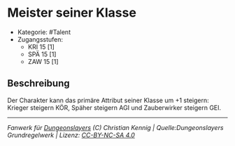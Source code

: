 <!---
Dies ist ein Fanwerk für DUNGEONSLAYERS (C) von Christian Kennig

Quellen:      [Dungeonslayers Grundregelwerk](https://www.f-space.de/ds4/downloads.html)
              [Talentbeschreibungen](https://www.f-space.de/ds4/tools-talentcards.html)
License:      [CC-BY-NC-SA 4.0](https://creativecommons.org/licenses/by-nc-sa/4.0/deed.de)
Richtlinien:  [Fanwerkrichtlinien](https://www.dungeonslayers.net/fanwerk-richtlinien/)
Autor:        Zauberlehrling
-->

  
# Meister seiner Klasse  
- Kategorie: #Talent  
- Zugangsstufen:  
  - KRI 15 [1]  
  - SPÄ 15 [1]  
  - ZAW 15 [1]  

## Beschreibung  
Der Charakter kann das primäre Attribut seiner Klasse um +1 steigern: Krieger steigern KÖR, Späher steigern AGI und Zauberwirker steigern GEI.


___  
*Fanwerk für [Dungeonslayers](https://www.dungeonslayers.net/) (C) Christian Kennig | Quelle:Dungeonslayers Grundregelwerk | Lizenz: [CC-BY-NC-SA 4.0](https://creativecommons.org/licenses/by-nc-sa/4.0/deed.de)*  